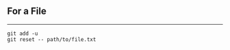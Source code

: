 ## For a File
--------------------------------------
```
git add -u
git reset -- path/to/file.txt
```

